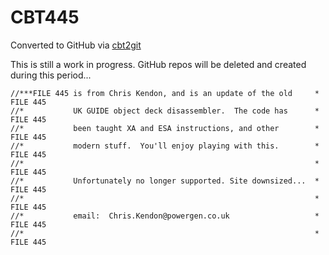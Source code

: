 # CBT445
Converted to GitHub via [cbt2git](https://github.com/wizardofzos/cbt2git)

This is still a work in progress. GitHub repos will be deleted and created during this period...

```
//***FILE 445 is from Chris Kendon, and is an update of the old     *   FILE 445
//*           UK GUIDE object deck disassembler.  The code has      *   FILE 445
//*           been taught XA and ESA instructions, and other        *   FILE 445
//*           modern stuff.  You'll enjoy playing with this.        *   FILE 445
//*                                                                 *   FILE 445
//*           Unfortunately no longer supported. Site downsized...  *   FILE 445
//*                                                                 *   FILE 445
//*           email:  Chris.Kendon@powergen.co.uk                   *   FILE 445
//*                                                                 *   FILE 445
```
